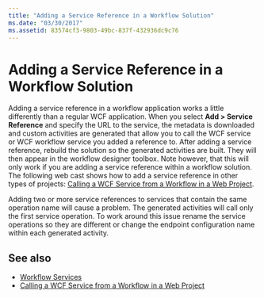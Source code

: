 ```yaml
---
title: "Adding a Service Reference in a Workflow Solution"
ms.date: "03/30/2017"
ms.assetid: 83574cf3-9803-49bc-837f-432936dc9c76
---
```

# Adding a Service Reference in a Workflow Solution

Adding a service reference in a workflow application works a little differently than a regular WCF application. When you select **Add > Service Reference** and specify the URL to the service, the metadata is downloaded and custom activities are generated that allow you to call the WCF service or WCF workflow service you added a reference to. After adding a service reference, rebuild the solution so the generated activities are built. They will then appear in the workflow designer toolbox. Note however, that this will only work if you are adding a service reference within a workflow solution. The following web cast shows how to add a service reference in other types of projects: [Calling a WCF Service from a Workflow in a Web Project](https://go.microsoft.com/fwlink/?LinkId=207725).

Adding two or more service references to services that contain the same operation name will cause a problem. The generated activities will call only the first service operation. To work around this issue rename the service operations so they are different or change the endpoint configuration name within each generated activity.

## See also

- [Workflow Services](../../../../docs/framework/wcf/feature-details/workflow-services.md)
- [Calling a WCF Service from a Workflow in a Web Project](https://go.microsoft.com/fwlink/?LinkId=207725)
